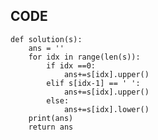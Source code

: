 ## CODE
    def solution(s):    
        ans = ''
        for idx in range(len(s)):
            if idx ==0:
                ans+=s[idx].upper()
            elif s[idx-1] == ' ':
                ans+=s[idx].upper()
            else:
                ans+=s[idx].lower()
        print(ans)
        return ans
